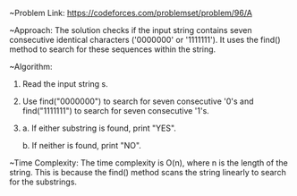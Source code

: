 ~Problem Link: https://codeforces.com/problemset/problem/96/A

~Approach: The solution checks if the input string contains seven consecutive identical characters ('0000000' or '1111111'). It uses the find() method to search for these sequences within the string.

~Algorithm:
1. Read the input string s.
2. Use find("0000000") to search for seven consecutive '0's and find("1111111") to search for seven consecutive '1's.
3.
   a. If either substring is found, print "YES".
  
   b. If neither is found, print "NO".

~Time Complexity:
The time complexity is O(n), where n is the length of the string. This is because the find() method scans the string linearly to search for the substrings.
